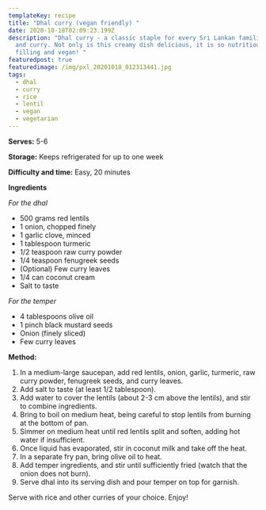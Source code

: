 ```yaml
---
templateKey: recipe
title: "Dhal curry (vegan friendly) "
date: 2020-10-18T02:09:23.199Z
description: "Dhal curry - a classic staple for every Sri Lankan families' rice
  and curry. Not only is this creamy dish delicious, it is so nutritious,
  filling and vegan! "
featuredpost: true
featuredimage: /img/pxl_20201018_012313441.jpg
tags:
  - dhal
  - curry
  - rice
  - lentil
  - vegan
  - vegetarian
---
```

**Serves:** 5-6

**Storage:** Keeps refrigerated for up to one week

**Difficulty and time:** Easy, 20 minutes

**Ingredients**

*For the dhal*

* 500 grams red lentils
* 1 onion, chopped finely 
* 1 garlic clove, minced
* 1 tablespoon turmeric 
* 1/2 teaspoon raw curry powder
* 1/4 teaspoon fenugreek seeds
* (Optional) Few curry leaves
* 1/4 can coconut cream
* Salt to taste

*For the temper*
* 4 tablespoons olive oil 
* 1 pinch black mustard seeds
* Onion (finely sliced) 
* Few curry leaves

**Method:**

1. In a medium-large saucepan, add red lentils, onion, garlic, turmeric, raw curry powder, fenugreek seeds, and curry leaves.
2. Add salt to taste (at least 1/2 tablespoon).
2. Add water to cover the lentils (about 2-3 cm above the lentils), and stir to combine ingredients.
3. Bring to boil on medium heat, being careful to stop lentils from burning at the bottom of pan. 
4. Simmer on medium heat until red lentils split and soften, adding hot water if insufficient. 
5. Once liquid has evaporated, stir in coconut milk and take off the heat. 
6. In a separate fry pan, bring olive oil to heat. 
7. Add temper ingredients, and stir until sufficiently fried (watch that the onion does not burn). 
8. Serve dhal into its serving dish and pour temper on top for garnish. 

Serve with rice and other curries of your choice. Enjoy!